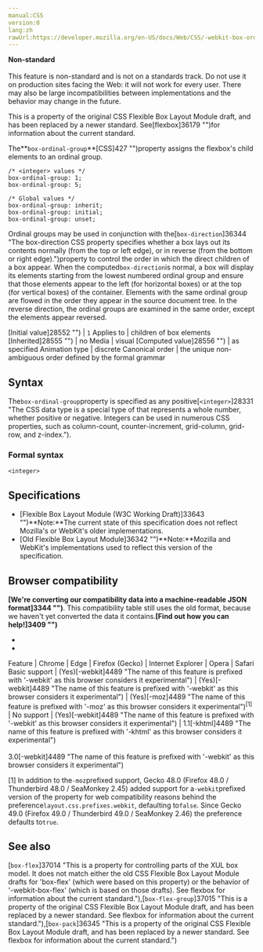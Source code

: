 ```yaml
---
manual:CSS
version:0
lang:zh
rawUrl:https://developer.mozilla.org/en-US/docs/Web/CSS/-webkit-box-ordinal-group
---
```






**Non-standard**<br></br>This feature is non-standard and is not on a standards track. Do not use it on production sites facing the Web: it will not work for every user. There may also be large incompatibilities between implementations and the behavior may change in the future.





This is a property of the original CSS Flexible Box Layout Module draft, and has been replaced by a newer standard. See[flexbox]36179 "")for information about the current standard.



The**`box-ordinal-group`**[CSS]427 "")property assigns the flexbox&#39;s child elements to an ordinal group.


```
/* <integer> values */
box-ordinal-group: 1;
box-ordinal-group: 5;

/* Global values */
box-ordinal-group: inherit;
box-ordinal-group: initial;
box-ordinal-group: unset;
```


Ordinal groups may be used in conjunction with the[`box-direction`]36344 "The box-direction CSS property specifies whether a box lays out its contents normally (from the top or left edge), or in reverse (from the bottom or right edge).")property to control the order in which the direct children of a box appear. When the computed`box-direction`is normal, a box will display its elements starting from the lowest numbered ordinal group and ensure that those elements appear to the left (for horizontal boxes) or at the top (for vertical boxes) of the container. Elements with the same ordinal group are flowed in the order they appear in the source document tree. In the reverse direction, the ordinal groups are examined in the same order, except the elements appear reversed.


[Initial value]28552 "") | `1` 
Applies to | children of box elements 
[Inherited]28555 "") | no 
Media | visual 
[Computed value]28556 "") | as specified 
Animation type | discrete 
Canonical order | the unique non-ambiguous order defined by the formal grammar 


## Syntax<a name="Syntax"></a>


The`box-ordinal-group`property is specified as any positive[`<integer>`]28331 "The <integer> CSS data type is a special type of <number> that represents a whole number, whether positive or negative. Integers can be used in numerous CSS properties, such as column-count, counter-increment, grid-column, grid-row, and z-index.").


### Formal syntax<a name="Formal_syntax"></a>

```
<integer>
```

## Specifications<a name="Specifications"></a>

* [Flexible Box Layout Module (W3C Working Draft)]33643 "")**Note:**The current state of this specification does not reflect Mozilla&#39;s or WebKit&#39;s older implementations.
* [Old Flexible Box Layout Module]36342 "")**Note:**Mozilla and WebKit&#39;s implementations used to reflect this version of the specification.

## Browser compatibility<a name="Browser_compatibility"></a>


**[We&#39;re converting our compatibility data into a machine-readable JSON format]3344 "")**. This compatibility table still uses the old format, because we haven&#39;t yet converted the data it contains.**[Find out how you can help!]3409 "")**


* 
* 

Feature | Chrome | Edge | Firefox (Gecko) | Internet Explorer | Opera | Safari 
Basic support | (Yes)[-webkit]4489 "The name of this feature is prefixed with '-webkit' as this browser considers it experimental") | (Yes)[-webkit]4489 "The name of this feature is prefixed with '-webkit' as this browser considers it experimental") | (Yes)[-moz]4489 "The name of this feature is prefixed with '-moz' as this browser considers it experimental")<sup>[1]</sup> | No support | (Yes)[-webkit]4489 "The name of this feature is prefixed with '-webkit' as this browser considers it experimental") | 1.1[-khtml]4489 "The name of this feature is prefixed with '-khtml' as this browser considers it experimental")<br></br>3.0[-webkit]4489 "The name of this feature is prefixed with '-webkit' as this browser considers it experimental") 





[1] In addition to the`-moz`prefixed support, Gecko 48.0 (Firefox 48.0 / Thunderbird 48.0 / SeaMonkey 2.45) added support for a`-webkit`prefixed version of the property for web compatibility reasons behind the preference`layout.css.prefixes.webkit`, defaulting to`false`. Since Gecko 49.0 (Firefox 49.0 / Thunderbird 49.0 / SeaMonkey 2.46) the preference defaults to`true`.


## See also<a name="See_also"></a>


[`box-flex`]37014 "This is a property for controlling parts of the XUL box model. It does not match either the old CSS Flexible Box Layout Module drafts for 'box-flex' (which were based on this property) or the behavior of '-webkit-box-flex' (which is based on those drafts). See flexbox for information about the current standard."),[`box-flex-group`]37015 "This is a property of the original CSS Flexible Box Layout Module draft, and has been replaced by a newer standard. See flexbox for information about the current standard."),[`box-pack`]36345 "This is a property of the original CSS Flexible Box Layout Module draft, and has been replaced by a newer standard. See flexbox for information about the current standard.")




